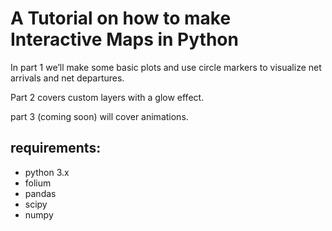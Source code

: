 # A Tutorial on how to make Interactive Maps in Python

In part 1 we’ll make some basic plots and use circle markers to visualize net arrivals and net departures. 

Part 2 covers custom layers with a glow effect. 

part 3 (coming soon) will cover animations.

## requirements:
- python 3.x
- folium
- pandas
- scipy
- numpy
